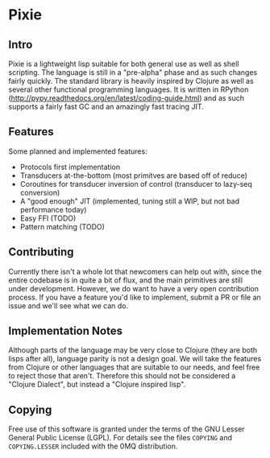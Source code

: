 # Pixie

## Intro

Pixie is a lightweight lisp suitable for both general use as well as shell scripting. The language is still in a "pre-alpha" phase and as such changes fairly quickly.
The standard library is heavily inspired by Clojure as well as several other functional programming languages. It is written in RPython (http://pypy.readthedocs.org/en/latest/coding-guide.html) and as such supports a fairly fast GC and an amazingly fast tracing JIT.

## Features

Some planned and implemented features:

* Protocols first implementation
* Transducers at-the-bottom (most primitves are based off of reduce)
* Coroutines for transducer inversion of control (transducer to lazy-seq conversion)
* A "good enough" JIT (implemented, tuning still a WIP, but not bad performance today)
* Easy FFI (TODO)
* Pattern matching (TODO)

## Contributing

Currently there isn't a whole lot that newcomers can help out with, since the entire codebase is in quite a bit of flux, and the main primitives are still under development. However, we do want to have a very open contribution process. If you have a feature you'd like to implement, submit a PR or file an issue and we'll see what we can do.

## Implementation Notes

Although parts of the language may be very close to Clojure (they are both lisps after all), language parity is not a design goal. We will take the features from Clojure or other languages that are suitable to our needs, and feel free to reject those that aren't. Therefore this should not be considered a "Clojure Dialect", but instead a "Clojure inspired lisp".

## Copying

Free use of this software is granted under the terms of the GNU Lesser General Public License (LGPL). For details see the files `COPYING` and `COPYING.LESSER` included with the 0MQ distribution.
